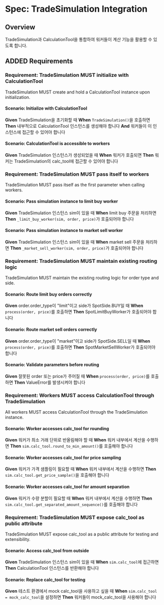 # Spec: TradeSimulation Integration

## Overview

TradeSimulation과 CalculationTool을 통합하여 워커들이 계산 기능을 활용할 수 있도록 합니다.

## ADDED Requirements

### Requirement: TradeSimulation MUST initialize with CalculationTool

TradeSimulation MUST create and hold a CalculationTool instance upon initialization.

#### Scenario: Initialize with CalculationTool

**Given** TradeSimulation을 초기화할 때
**When** `TradeSimulation()`을 호출하면
**Then** 내부적으로 CalculationTool 인스턴스를 생성해야 합니다
**And** 워커들이 이 인스턴스에 접근할 수 있어야 합니다

#### Scenario: CalculationTool is accessible to workers

**Given** TradeSimulation 인스턴스가 생성되었을 때
**When** 워커가 호출되면
**Then** 워커는 TradeSimulation의 calc_tool에 접근할 수 있어야 합니다

### Requirement: TradeSimulation MUST pass itself to workers

TradeSimulation MUST pass itself as the first parameter when calling workers.

#### Scenario: Pass simulation instance to limit buy worker

**Given** TradeSimulation 인스턴스 sim이 있을 때
**When** limit buy 주문을 처리하면
**Then** `_limit_buy_worker(sim, order, price)`가 호출되어야 합니다

#### Scenario: Pass simulation instance to market sell worker

**Given** TradeSimulation 인스턴스 sim이 있을 때
**When** market sell 주문을 처리하면
**Then** `_market_sell_worker(sim, order, price)`가 호출되어야 합니다

### Requirement: TradeSimulation MUST maintain existing routing logic

TradeSimulation MUST maintain the existing routing logic for order type and side.

#### Scenario: Route limit buy orders correctly

**Given** order.order_type이 "limit"이고 side가 SpotSide.BUY일 때
**When** `process(order, price)`를 호출하면
**Then** SpotLimitBuyWorker가 호출되어야 합니다

#### Scenario: Route market sell orders correctly

**Given** order.order_type이 "market"이고 side가 SpotSide.SELL일 때
**When** `process(order, price)`를 호출하면
**Then** SpotMarketSellWorker가 호출되어야 합니다

#### Scenario: Validate parameters before routing

**Given** 잘못된 order 또는 price가 주어질 때
**When** `process(order, price)`를 호출하면
**Then** ValueError를 발생시켜야 합니다

### Requirement: Workers MUST access CalculationTool through TradeSimulation

All workers MUST access CalculationTool through the TradeSimulation instance.

#### Scenario: Worker accesses calc_tool for rounding

**Given** 워커가 최소 거래 단위로 반올림해야 할 때
**When** 워커 내부에서 계산을 수행하면
**Then** `sim.calc_tool.round_to_min_amount()`를 호출해야 합니다

#### Scenario: Worker accesses calc_tool for price sampling

**Given** 워커가 가격 샘플링이 필요할 때
**When** 워커 내부에서 계산을 수행하면
**Then** `sim.calc_tool.get_price_sample()`을 호출해야 합니다

#### Scenario: Worker accesses calc_tool for amount separation

**Given** 워커가 수량 분할이 필요할 때
**When** 워커 내부에서 계산을 수행하면
**Then** `sim.calc_tool.get_separated_amount_sequence()`를 호출해야 합니다

### Requirement: TradeSimulation MUST expose calc_tool as public attribute

TradeSimulation MUST expose calc_tool as a public attribute for testing and extensibility.

#### Scenario: Access calc_tool from outside

**Given** TradeSimulation 인스턴스 sim이 있을 때
**When** `sim.calc_tool`에 접근하면
**Then** CalculationTool 인스턴스를 반환해야 합니다

#### Scenario: Replace calc_tool for testing

**Given** 테스트 환경에서 mock calc_tool을 사용하고 싶을 때
**When** `sim.calc_tool = mock_calc_tool`을 설정하면
**Then** 워커들이 mock_calc_tool을 사용해야 합니다
